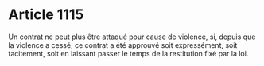 # Article 1115

Un contrat ne peut plus être attaqué pour cause de violence, si, depuis que la violence a cessé, ce contrat a été approuvé soit expressément, soit tacitement, soit en laissant passer le temps de la restitution fixé par la loi.